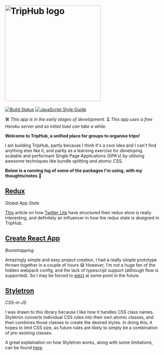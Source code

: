 # [<img width="312" alt="TripHub logo" src="https://cdn.rawgit.com/TripHub/App/5034f827/images/logo.svg" />](https://github.com/TripHub/App)

[![Build Status](https://travis-ci.org/TripHub/App.svg?branch=master)](https://travis-ci.org/TripHub/App)
[![JavaScript Style Guide](https://img.shields.io/badge/code_style-standard-brightgreen.svg)](https://standardjs.com)

🛠 *This app is in the early stages of development.*
⏳ *This app uses a free Heroku server and so initial load can take a while.*

**Welcome to TripHub, a unified place for groups to organise trips!**

I am building TripHub, partly because I think it's a cool idea and I can't find anything else like it, and partly as a learning exercise for developing scalable and performant Single Page Applications (SPA's) by utilising awesome techniques like bundle splitting and atomic CSS.

**Below is a running log of some of the packages I'm using, with my thoughts/notes** 📝

## [Redux](http://redux.js.org/)

*Global App State*

[This](https://medium.com/statuscode/dissecting-twitters-redux-store-d7280b62c6b1) article on how
[Twitter Lite](https://mobile.twitter.com) have structured
their redux store is really interesting, and definitely an influencer in how the redux state is designed in TripHub.

## [Create React App](https://github.com/facebookincubator/create-react-app)

*Bootstrapping*

Amazingly simple and easy project creation, I had a really simple prototype thrown together in a couple of hours 😄
However, I'm not a huge fan of the hidden webpack config, and the lack of typescript support (although flow is supported).
So I may be forced to [eject](https://github.com/facebookincubator/create-react-app#converting-to-a-custom-setup) at some point in the future.

## [Styletron](https://github.com/rtsao/styletron)

*CSS-in-JS*

I was drawn to this library because I like how it handles CSS class names. Styletron converts individual CSS rules into their own atomic classes, and then combines those classes to create the desired styles. In doing this, it hopes to limit CSS size, as future rules are likely to simply be a combination of pre-existing classes.

A great explaination on how Styletron works, along with some limitations, can be found [here](https://ryantsao.com/blog/virtual-css-with-styletron).
